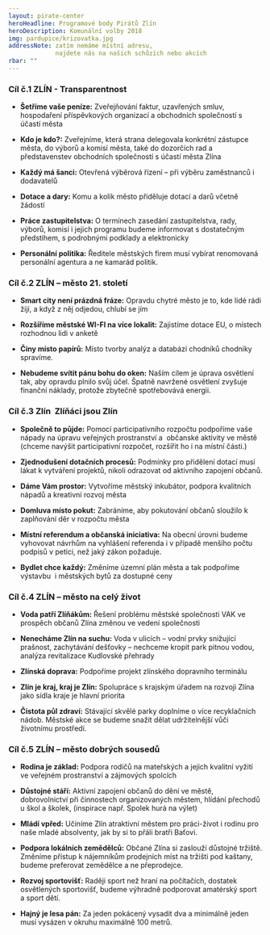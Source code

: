 ```yaml
---
layout: pirate-center
heroHeadline: Programové body Pirátů Zlín
heroDescription: Komunální volby 2018 
img: pardupice/krizovatka.jpg
addressNote: zatím nemáme místní adresu,
             najdete nás na našich schůzích nebo akcích 
rbar: ""
---
```

### Cíl č.1 ZLÍN - Transparentnost


* **Šetříme vaše peníze:** Zveřejňování faktur, uzavřených smluv, hospodaření příspěvkových organizací a obchodních společností s účastí města

* **Kdo je kdo?:** Zveřejníme, která strana delegovala konkrétní zástupce města, do výborů a komisí města, také do dozorčích rad a představenstev obchodních společností s účastí města Zlína

* **Každý má šanci:** Otevřená výběrová řízení – při výběru zaměstnanců i dodavatelů

* **Dotace a dary:** Komu a kolik město přiděluje dotací a darů včetně žádostí

* **Práce zastupitelstva:** O termínech zasedání zastupitelstva, rady, výborů, komisí i jejich programu budeme informovat s dostatečným předstihem, s podrobnými podklady a elektronicky

* **Personální politika:** Ředitele městských firem musí vybírat renomovaná personální agentura a ne kamarád politik.


### Cíl č.2 ZLÍN – město 21. století


* **Smart city není prázdná fráze:** Opravdu chytré město je to, kde lidé rádi žijí, a když z něj odjedou, chlubí se jím

* **Rozšíříme městské WI-FI na více lokalit:** Zajistíme dotace EU, o místech rozhodnou lidi v anketě

* **Činy místo papírů:** Místo tvorby analýz a databází chodníků chodníky spravíme.

* **Nebudeme svítit pánu bohu do oken:** Naším cílem je úprava osvětlení tak, aby opravdu plnilo svůj účel. Špatně navržené osvětlení zvyšuje finanční náklady, protože zbytečně spotřebovává energii.


### Cíl č.3 Zlín  Zlíňáci jsou Zlín

* **Společně to půjde:** Pomocí participativního rozpočtu podpoříme vaše nápady na úpravu veřejných prostranství a  občanské aktivity ve městě (chceme navýšit participativní rozpočet, rozšířit ho i na místní části.)

* **Zjednodušení dotačních procesů:** Podmínky pro přidělení dotací musí lákat k vytváření projektů, nikoli odrazovat od aktivního zapojení občanů.

* **Dáme Vám prostor:** Vytvoříme městský inkubátor, podpora kvalitních nápadů a kreativní rozvoj města

* **Domluva místo pokut:** Zabráníme, aby pokutování občanů sloužilo k zaplňování děr v rozpočtu města

* **Místní referendum a občanská iniciativa:** Na obecní úrovni budeme vyhovovat návrhům na vyhlášení referenda i v případě menšího počtu podpisů v petici, než jaký zákon požaduje.

* **Bydlet chce každý:** Změníme územní plán města a tak podpoříme výstavbu  i městských bytů za dostupné ceny


### Cíl č.4 ZLÍN – město na celý život


* **Voda patří Zlíňákům:** Řešení problému městské společnosti VAK ve prospěch občanů Zlína změnou ve vedení společnosti

* **Nenecháme Zlín na suchu:** Voda v ulicích – vodní prvky snižující prašnost, zachytávání dešťovky – nechceme kropit park pitnou vodou, analýza revitalizace Kudlovské přehrady

* **Zlínská doprava:** Podpoříme projekt zlínského dopravního terminálu

* **Zlín je kraj, kraj je Zlín:** Spolupráce s krajským úřadem na rozvoji Zlína jako sídla kraje je hlavní priorita

* **Čistota půl zdraví:** Stávající skvělé parky doplníme o více recyklačních nádob. Městské akce se budeme snažit dělat udržitelnější vůči životnímu prostředí.


### Cíl č.5 ZLÍN – město dobrých sousedů

* **Rodina je základ:** Podpora rodičů na mateřských a jejich kvalitní vyžití ve veřejném prostranství a zájmových spolcích

* **Důstojné stáří:** Aktivní zapojení občanů do dění ve městě, dobrovolnictví při činnostech organizovaných městem, hlídání přechodů u škol a školek, (inspirace např. Spolek hurá na výlet)

* **Mládí vpřed:** Učiníme Zlín atraktivní městem pro práci-život i rodinu pro naše mladé absolventy, jak by si to přáli bratři Baťovi.

* **Podpora lokálních zemědělců:** Občané Zlína si zaslouží důstojné tržiště. Změníme přístup k nájemníkům prodejních míst na tržišti pod kaštany, budeme preferovat zemědělce a ne přeprodejce.

* **Rozvoj sportovišť:** Raději sport než hraní na počítačích, dostatek osvětlených sportovišť, budeme výhradně podporovat amatérský sport a sport dětí.

* **Hajný je lesa pán:** Za jeden pokácený vysadit dva a minimálně jeden musí vysázen v okruhu maximálně 100 metrů.

